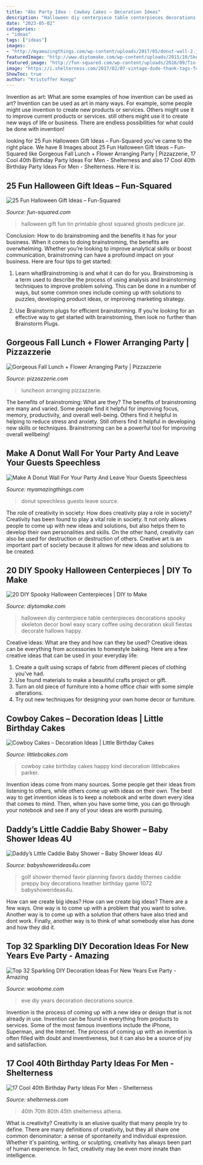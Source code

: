 ```yaml
---
title: "Abc Party Idea : Cowboy Cakes – Decoration Ideas"
description: "Halloween diy centerpiece table centerpieces decorations spooky skeleton decor bowl easy scary coffee using decoration skull fiestas decorate hallows happy"
date: "2023-05-02"
categories:
- "ideas"
tags: ["ideas"]
images:
- "http://myamazingthings.com/wp-content/uploads/2017/05/donut-wall-2.jpg"
featuredImage: "http://www.diytomake.com/wp-content/uploads/2015/10/Skeleton-Halloween-DIY-Centerpiece.jpg"
featured_image: "http://fun-squared.com/wp-content/uploads/2016/09/Tin-Can-Ghost-with-Free-Printable-gingersnapcrafts-halloween.png"
image: "https://i.shelterness.com/2017/02/07-vintage-dude-thank-tags-for-party-favors.jpg"
ShowToc: true
author: "Kristoffer Koepp"
---
```



Invention as art: What are some examples of how invention can be used as art?
Invention can be used as art in many ways. For example, some people might use invention to create new products or services. Others might use it to improve current products or services. still others might use it to create new ways of life or business. There are endless possibilities for what could be done with invention!

	

		
looking for 25 Fun Halloween Gift Ideas – Fun-Squared you've came to the right place. We have 8 Images about 25 Fun Halloween Gift Ideas – Fun-Squared like Gorgeous Fall Lunch + Flower Arranging Party | Pizzazzerie, 17 Cool 40th Birthday Party Ideas For Men - Shelterness and also 17 Cool 40th Birthday Party Ideas For Men - Shelterness. Here it is:
		
    
## 25 Fun Halloween Gift Ideas – Fun-Squared

<img loading=lazy src="http://fun-squared.com/wp-content/uploads/2016/09/Tin-Can-Ghost-with-Free-Printable-gingersnapcrafts-halloween.png" onerror="this.onerror=null;this.src='https://tse1.mm.bing.net/th?id=OIP.Ems_i3I3fA5Lr85oRAildwHaLH&amp;pid=15.1';" alt="25 Fun Halloween Gift Ideas – Fun-Squared">

_Source: fun-squared.com_

>halloween gift fun tin printable ghost squared ghosts pedicure jar. 

	

Conclusion: How to do brainstroming and the benefits it has for your business.
When it comes to doing brainstroming, the benefits are overwhelming. Whether you’re looking to improve analytical skills or boost communication, brainstroming can have a profound impact on your business. Here are four tips to get started:
1. Learn whatBrainstroming is and what it can do for you. Brainstroming is a term used to describe the process of using analysis and brainstorming techniques to improve problem solving. This can be done in a number of ways, but some common ones include coming up with solutions to puzzles, developing product ideas, or improving marketing strategy.

2. Use Brainstorm plugs for efficient brainstorming. If you’re looking for an effective way to get started with brainstroming, then look no further than Brainstorm Plugs.

    
## Gorgeous Fall Lunch + Flower Arranging Party | Pizzazzerie

<img loading=lazy src="https://pizzazzerie.com/wp-content/uploads/2015/11/beautiful-fall-cake.jpg" onerror="this.onerror=null;this.src='https://tse1.mm.bing.net/th?id=OIP.aP-WXzpvF5aW-g3eMY0PuwHaLH&amp;pid=15.1';" alt="Gorgeous Fall Lunch + Flower Arranging Party | Pizzazzerie">

_Source: pizzazzerie.com_

>luncheon arranging pizzazzerie. 

	

The benefits of brainstroming: What are they?
The benefits of brainstroming are many and varied. Some people find it helpful for improving focus, memory, productivity, and overall well-being. Others find it helpful in helping to reduce stress and anxiety. Still others find it helpful in developing new skills or techniques. Brainstroming can be a powerful tool for improving overall wellbeing!

    
## Make A Donut Wall For Your Party And Leave Your Guests Speechless

<img loading=lazy src="http://myamazingthings.com/wp-content/uploads/2017/05/donut-wall-2.jpg" onerror="this.onerror=null;this.src='https://tse3.mm.bing.net/th?id=OIP.0jXdk9mVc6iPmV5te-XtswHaLG&amp;pid=15.1';" alt="Make A Donut Wall For Your Party And Leave Your Guests Speechless">

_Source: myamazingthings.com_

>donut speechless guests leave source. 

	

The role of creativity in society: How does creativity play a role in society?
Creativity has been found to play a vital role in society. It not only allows people to come up with new ideas and solutions, but also helps them to develop their own personalities and skills. On the other hand, creativity can also be used for destruction or destruction of others. Creative art is an important part of society because it allows for new ideas and solutions to be created.

    
## 20 DIY Spooky Halloween Centerpieces | DIY To Make

<img loading=lazy src="http://www.diytomake.com/wp-content/uploads/2015/10/Skeleton-Halloween-DIY-Centerpiece.jpg" onerror="this.onerror=null;this.src='https://tse2.mm.bing.net/th?id=OIP.u1SxOnNWrRpvxVSjw3GlfAHaLH&amp;pid=15.1';" alt="20 DIY Spooky Halloween Centerpieces | DIY to Make">

_Source: diytomake.com_

>halloween diy centerpiece table centerpieces decorations spooky skeleton decor bowl easy scary coffee using decoration skull fiestas decorate hallows happy. 

	

Creative ideas: What are they and how can they be used?
Creative ideas can be everything from accessories to homestyle baking. Here are a few creative ideas that can be used in your everyday life: 
1. Create a quilt using scraps of fabric from different pieces of clothing you've had.
2. Use found materials to make a beautiful crafts project or gift.
3. Turn an old piece of furniture into a home office chair with some simple alterations.
4. Try out new techniques for designing your own home decor or furniture.

    
## Cowboy Cakes – Decoration Ideas | Little Birthday Cakes

<img loading=lazy src="http://www.littlebcakes.com/wp-content/uploads/2014/02/Cowboy-Cake.jpg" onerror="this.onerror=null;this.src='https://tse1.mm.bing.net/th?id=OIP.xTADRv11sYCvkGf27jbytAHaJ4&amp;pid=15.1';" alt="Cowboy Cakes – Decoration Ideas | Little Birthday Cakes">

_Source: littlebcakes.com_

>cowboy cake birthday cakes happy kind decoration littlebcakes parker. 

	

Invention ideas come from many sources. Some people get their ideas from listening to others, while others come up with ideas on their own. The best way to get invention ideas is to keep a notebook and write down every idea that comes to mind. Then, when you have some time, you can go through your notebook and see if any of your ideas are worth pursuing.

    
## Daddy’s Little Caddie Baby Shower – Baby Shower Ideas 4U

<img loading=lazy src="https://babyshowerideas4u.com/wp-content/uploads/2014/02/golf-1072_600x397.jpg" onerror="this.onerror=null;this.src='https://tse4.mm.bing.net/th?id=OIP.geWqr8O04N2mTwQmIhgnwAHaE5&amp;pid=15.1';" alt="Daddy’s Little Caddie Baby Shower – Baby Shower Ideas 4U">

_Source: babyshowerideas4u.com_

>golf shower themed favor planning favors daddy themes caddie preppy boy decorations heather birthday game 1072 babyshowerideas4u. 

	

How can we create big ideas?
How can we create big ideas? There are a few ways. One way is to come up with a problem that you want to solve. Another way is to come up with a solution that others have also tried and dont work. Finally, another way is to think of what somebody else has done and how they did it.

    
## Top 32 Sparkling DIY Decoration Ideas For New Years Eve Party - Amazing

<img loading=lazy src="https://www.woohome.com/wp-content/uploads/2013/12/diy-new-year-eve-decorations-21-2.jpg" onerror="this.onerror=null;this.src='https://tse4.mm.bing.net/th?id=OIP.f8hsdleHANwB8YE46GU2bgHaLE&amp;pid=15.1';" alt="Top 32 Sparkling DIY Decoration Ideas For New Years Eve Party - Amazing">

_Source: woohome.com_

>eve diy years decoration decorations source. 

	

Invention is the process of coming up with a new idea or design that is not already in use. Invention can be found in everything from products to services. Some of the most famous inventions include the iPhone, Superman, and the Internet. The process of coming up with an invention is often filled with doubt and inventiveness, but it can also be a source of joy and satisfaction.

    
## 17 Cool 40th Birthday Party Ideas For Men - Shelterness

<img loading=lazy src="https://i.shelterness.com/2017/02/07-vintage-dude-thank-tags-for-party-favors.jpg" onerror="this.onerror=null;this.src='https://tse4.mm.bing.net/th?id=OIP.Ne2XOytjrLigGekK1BxSpwHaJ4&amp;pid=15.1';" alt="17 Cool 40th Birthday Party Ideas For Men - Shelterness">

_Source: shelterness.com_

>40th 70th 80th 45th shelterness athena. 

	

What is creativity?
Creativity is an elusive quality that many people try to define. There are many definitions of creativity, but they all share one common denominator: a sense of spontaneity and individual expression. Whether it's painting, writing, or sculpting, creativity has always been part of human experience. In fact, creativity may be even more innate than intelligence.

